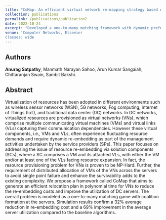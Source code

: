 ```yaml
---
title: "CoMap: An efficient virtual network re-mapping strategy based on coalitional matching theory"
collection: publications
permalink: /publications/publication2
date: 2022-10-24
excerpt: "Developed a one-to-many matching framework with dynamic preferences to relocate virtual data center requests experiencing fluctuating resource demands over an interconnected substrate network.""
venue: 'Computer Networks, Elsevier
classes: wide
---
```


## Authors
**Anurag Satpathy**, Manmath Narayan Sahoo, Arun Kumar Sangaiah, Chittaranjan Swain, Sambit Bakshi.

## Abstract
Virtualization of resources has been adopted in different environments such as wireless sensor networks (WSN), 5G networks, Fog computing, Internet of Things (IoT), and traditional data center (DC) networks.
In DC networks, virtualized resources are provisioned as virtual networks (VNs), which comprise multiple communicating virtual machines (VMs) and virtual links (VLs) capturing their communication dependencies.
However these virtual components, i.e., VMs and VLs, often experience fluctuating resource demands and require dynamic re-embedding as part of the management activities undertaken by the service providers
(SPs). This paper focuses on addressing the issue of resource re-embedding via solution components (SCs), where a SC comprises a VM and its attached VLs, with either the VM and/or at least one of the VLs facing
resource expansion. In fact, the resource provisioning problem for VNs is proven to be NP-Hard. Further, the requirement of distributed allocation of VMs of the VNs across the servers to avoid single point failure and
enhance the survivability adds to the existing complexity. We propose a framework called CoMap that aims to generate an efficient relocation plan in polynomial time for VNs to reduce the re-embedding costs and improve
the utilization of DC servers. The overall problem is modeled as a one-to-many matching game with coalition formation at the servers. Simulation results confirm a 32% average reduction in re-embedding cost and a 69% improvement in the average server utilization compared to the baseline algorithms.
